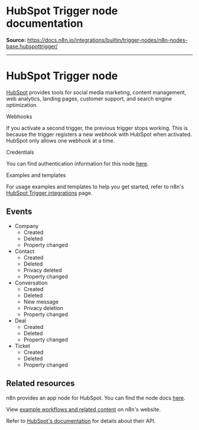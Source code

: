 # HubSpot Trigger node documentation

**Source:** https://docs.n8n.io/integrations/builtin/trigger-nodes/n8n-nodes-base.hubspottrigger/

---

# HubSpot Trigger node

[HubSpot](https://www.hubspot.com/) provides tools for social media marketing, content management, web analytics, landing pages, customer support, and search engine optimization.

Webhooks

If you activate a second trigger, the previous trigger stops working. This is because the trigger registers a new webhook with HubSpot when activated. HubSpot only allows one webhook at a time.

Credentials

You can find authentication information for this node [here](../../credentials/hubspot/).

Examples and templates

For usage examples and templates to help you get started, refer to n8n's [HubSpot Trigger integrations](https://n8n.io/integrations/hubspot-trigger/) page.

## Events

- Company
  - Created
  - Deleted
  - Property changed
- Contact
  - Created
  - Deleted
  - Privacy deleted
  - Property changed
- Conversation
  - Created
  - Deleted
  - New message
  - Privacy deletion
  - Property changed
- Deal
  - Created
  - Deleted
  - Property changed
- Ticket
  - Created
  - Deleted
  - Property changed

## Related resources

n8n provides an app node for HubSpot. You can find the node docs [here](../../app-nodes/n8n-nodes-base.hubspot/).

View [example workflows and related content](https://n8n.io/integrations/hubspot-trigger/) on n8n's website.

Refer to [HubSpot's documentation](https://developers.hubspot.com/docs/api/overview) for details about their API.
